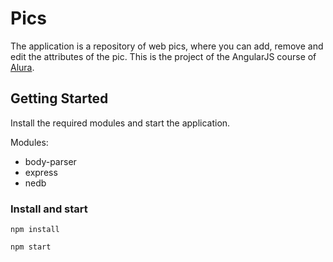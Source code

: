 # Pics

The application is a repository of web pics, where you can add, remove and edit the attributes of the pic.
This is the project of the AngularJS course of [Alura](https://www.alura.com.br/).

## Getting Started

Install the required modules and start the application.

Modules:
* body-parser
* express
* nedb

### Install and start

```
npm install
```
```
npm start
```


